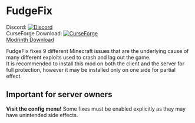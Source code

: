 # FudgeFix
Discord:  [![Discord](https://img.shields.io/discord/219787567262859264.svg)](https://discord.gg/CFaCu97)  
CurseForge Download:   [![CurseForge](https://cf.way2muchnoise.eu/979805.svg)](https://legacy.curseforge.com/minecraft/mc-mods/fudgefix)  
[Modrinth Download](https://modrinth.com/project/fudgefix)

FudgeFix fixes 9 different Minecraft issues that are the underlying cause of many different exploits used to crash and lag out the game.  
It is recommended to install this mod on both the client and the server for full protection, however it may be installed only on one side for partial effect. 
## Important for server owners
**Visit the config menu!** Some fixes must be enabled explicitly as they may have unintended side effects. 